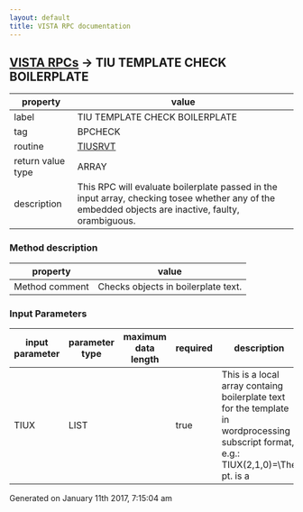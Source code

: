 ```yaml
---
layout: default
title: VISTA RPC documentation
---
```




## [VISTA RPCs](TableOfContent.md) &#8594; TIU TEMPLATE CHECK BOILERPLATE 

 property | value 
--- | --- 
 label | TIU TEMPLATE CHECK BOILERPLATE
 tag | BPCHECK
 routine | [TIUSRVT](http://code.osehra.org/dox/Routine_TIUSRVT_source.html)
 return value type | ARRAY
 description | This RPC will evaluate boilerplate passed in the input array, checking tosee whether any of the embedded objects are inactive, faulty, orambiguous.


### Method description

 property | value 
--- | --- 
 Method comment | Checks objects in boilerplate text.

### Input Parameters

| input parameter | parameter type | maximum data length | required | description | 
| --- | --- | --- | --- | --- | 
| TIUX | LIST |  | true | This is a local array containg boilerplate text for the template in wordprocessing subscript format, e.g.: TIUX(2,1,0)=\The pt. is a |AGE| yo |RACE| |SEX| who presented to the\TIUX(2,2,0)=\PULMONARY clinic on |VISIT DATE| for pulmonary function\TIUX(2,3,0)=\tests to rule out Asthma/COPD.\ | 




 Generated on January 11th 2017, 7:15:04 am